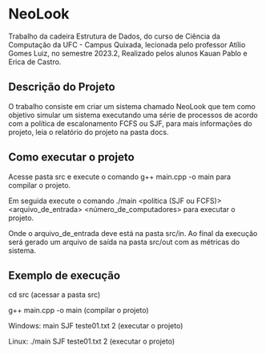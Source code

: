 # NeoLook 
 
Trabalho da cadeira Estrutura de Dados, do curso de Ciência da Computação da UFC - Campus Quixada, lecionada pelo professor Atílio Gomes Luiz, no semestre 2023.2, Realizado pelos alunos Kauan Pablo e Erica de Castro.



## Descrição do Projeto
O trabalho consiste em criar um sistema chamado NeoLook que tem como objetivo simular um sistema executando uma série de processos de acordo com a política de escalonamento FCFS ou SJF, para mais informações do projeto, leia o relatório do projeto na pasta docs.

## Como executar o projeto
Acesse pasta src e execute o comando g++ main.cpp -o main para compilar o projeto.

Em seguida execute o comando ./main <política (SJF ou FCFS)> <arquivo_de_entrada> <número_de_computadores> para executar o projeto.

Onde o arquivo_de_entrada deve está na pasta src/in. 
Ao final da execução será gerado um arquivo de saída na pasta src/out com as métricas do sistema.

## Exemplo de execução
cd src (acessar a pasta src)

g++ main.cpp -o main (compilar o projeto)

Windows:
main SJF teste01.txt 2 (executar o projeto)

Linux:
./main SJF teste01.txt 2 (executar o projeto)
